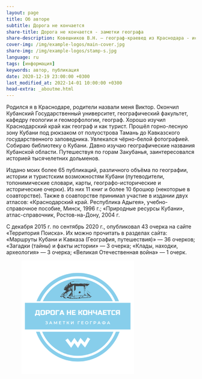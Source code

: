 ```yaml
---
layout: page
title: Об авторе
subtitle: Дорога не кончается
share-title: Дорога не кончается - заметки географа
share-description: Ковешников В.Н. — географ-краевед из Краснодара - исследования по истории, топонимике, географии, арехологии Краснодарского края и Республики Адыегя
cover-img: /img/example-logos/main-cover.jpg
share-img: /img/example-logos/stamp-s.jpg
language: ru
tags: [информация]
keywords: автор, публикация
date: 2020-12-19 23:00:00 +0300
last_modified_at: 2022-14-01 10:00:00 +0300
head-extra: _aboutme.html
---
```

Родился я в Краснодаре, родители назвали меня Виктор. Окончил Кубанский Государственный университет, географический факультет, кафедру геологии и геоморфологии, географ. Хорошо изучил Краснодарский край как географ и как турист. Прошёл горно-лесную зону Кубани под рюкзаком от полуострова Тамань до Кавказского государственного заповедника. Увлекался чёрно-белой фотографией. Собираю библиотеку о Кубани. Давно изучаю географические названия Кубанской области. Путешествуя по горам Закубанья, заинтересовался историей тысячелетних дольменов.

Издано моих более 65 публикаций, различного объёма по географии, истории и туристским возможностям Кубани (путеводители, топонимические словари, карты, географо-исторические и исторические очерки). Из них 11 книг и более 10 брошюр (некоторые в соавторстве). Также в соавторстве принимал участие в издании двух атласов: «Краснодарский край. Республика Адыгея», учебно-справочное пособие, Минск, 1996 г.; «Природные ресурсы Кубани», атлас-справочник, Ростов-на-Дону, 2004 г.

С декабря 2015 г. по сентябрь 2020 г., опубликовал 43 очерка на сайте «Территория Поиска». Их можно прочитать в разделах сайта: «Маршруты Кубани и Кавказа (География, путешествия)» — 36 очерков; «Загадки (тайны) и факты истории» — 3 очерка; «Клады, находки, археология» — 3 очерка; «Великая Отечественная война» — 1 очерк.

<figure>
	<img title="Дорога не кончается" alt="Дорога не кончается" width="300" height="300" src="/img/example-logos/stamp.png"/>
</figure>
